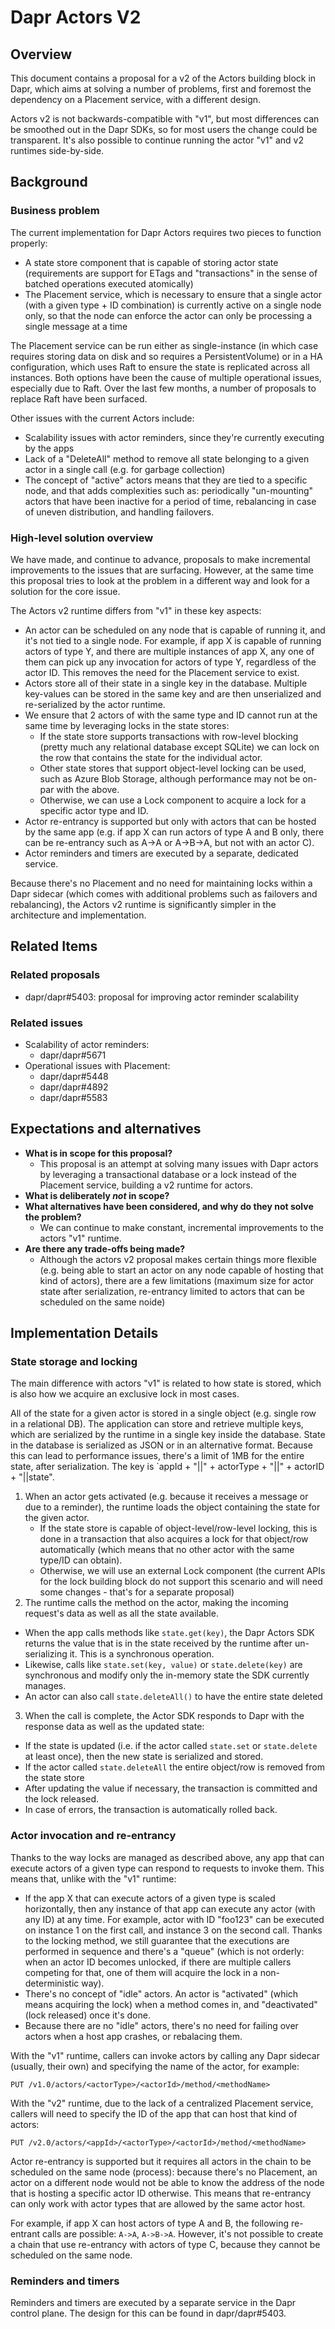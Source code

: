# Dapr Actors V2

## Overview

This document contains a proposal for a v2 of the Actors building block in Dapr, which aims at solving a number of problems, first and foremost the dependency on a Placement service, with a different design.

Actors v2 is not backwards-compatible with "v1", but most differences can be smoothed out in the Dapr SDKs, so for most users the change could be transparent. It's also possible to continue running the actor "v1" and v2 runtimes side-by-side.

## Background

### Business problem

The current implementation for Dapr Actors requires two pieces to function properly:

- A state store component that is capable of storing actor state (requirements are support for ETags and "transactions" in the sense of batched operations executed atomically)
- The Placement service, which is necessary to ensure that a single actor (with a given type + ID combination) is currently active on a single node only, so that the node can enforce the actor can only be processing a single message at a time

The Placement service can be run either as single-instance (in which case requires storing data on disk and so requires a PersistentVolume) or in a HA configuration, which uses Raft to ensure the state is replicated across all instances. Both options have been the cause of multiple operational issues, especially due to Raft. Over the last few months, a number of proposals to replace Raft have been surfaced.

Other issues with the current Actors include:

- Scalability issues with actor reminders, since they're currently executing by the apps
- Lack of a "DeleteAll" method to remove all state belonging to a given actor in a single call (e.g. for garbage collection)
- The concept of "active" actors means that they are tied to a specific node, and that adds complexities such as: periodically "un-mounting" actors that have been inactive for a period of time, rebalancing in case of uneven distribution, and handling failovers.

### High-level solution overview

We have made, and continue to advance, proposals to make incremental improvements to the issues that are surfacing. However, at the same time this proposal tries to look at the problem in a different way and look for a solution for the core issue.

The Actors v2 runtime differs from "v1" in these key aspects:

- An actor can be scheduled on any node that is capable of running it, and it's not tied to a single node. For example, if app X is capable of running actors of type Y, and there are multiple instances of app X, any one of them can pick up any invocation for actors of type Y, regardless of the actor ID. This removes the need for the Placement service to exist.
- Actors store all of their state in a single key in the database. Multiple key-values can be stored in the same key and are then unserialized and re-serialized by the actor runtime.
- We ensure that 2 actors of with the same type and ID cannot run at the same time by leveraging locks in the state stores:
   - If the state store supports transactions with row-level blocking (pretty much any relational database except SQLite) we can lock on the row that contains the state for the individual actor.
   - Other state stores that support object-level locking can be used, such as Azure Blob Storage, although performance may not be on-par with the above.
   - Otherwise, we can use a Lock component to acquire a lock for a specific actor type and ID.
- Actor re-entrancy is supported but only with actors that can be hosted by the same app (e.g. if app X can run actors of type A and B only, there can be re-entrancy such as A->A or A->B->A, but not with an actor C).
- Actor reminders and timers are executed by a separate, dedicated service.

Because there's no Placement and no need for maintaining locks within a Dapr sidecar (which comes with additional problems such as failovers and rebalancing), the Actors v2 runtime is significantly simpler in the architecture and implementation.

## Related Items

### Related proposals 

- dapr/dapr#5403: proposal for improving actor reminder scalability

### Related issues 

- Scalability of actor reminders:
    - dapr/dapr#5671
- Operational issues with Placement:
    - dapr/dapr#5448
    - dapr/dapr#4892
    - dapr/dapr#5583

## Expectations and alternatives

* **What is in scope for this proposal?**
    - This proposal is an attempt at solving many issues with Dapr actors by leveraging a transactional database or a lock instead of the Placement service, building a v2 runtime for actors.
* **What is deliberately *not* in scope?**
* **What alternatives have been considered, and why do they not solve the problem?**
   - We can continue to make constant, incremental improvements to the actors "v1" runtime.
* **Are there any trade-offs being made?**
   - Although the actors v2 proposal makes certain things more flexible (e.g. being able to start an actor on any node capable of hosting that kind of actors), there are a few limitations (maximum size for actor state after serialization, re-entrancy limited to actors that can be scheduled on the same noide)

## Implementation Details

### State storage and locking

The main difference with actors "v1" is related to how state is stored, which is also how we acquire an exclusive lock in most cases.

All of the state for a given actor is stored in a single object (e.g. single row in a relational DB). The application can store and retrieve multiple keys, which are serialized by the runtime in a single key inside the database. State in the database is serialized as JSON or in an alternative format. Because this can lead to performance issues, there's a limit of 1MB for the entire state, after serialization. The key is `appId + "||" + actorType + "||" + actorID + "||state".

1. When an actor gets activated (e.g. because it receives a message or due to a reminder), the runtime loads the object containing the state for the given actor.
   - If the state store is capable of object-level/row-level locking, this is done in a transaction that also acquires a lock for that object/row automatically (which means that no other actor with the same type/ID can obtain).
   - Otherwise, we will use an external Lock component (the current APIs for the lock building block do not support this scenario and will need some changes - that's for a separate proposal)
2. The runtime calls the method on the actor, making the incoming request's data as well as all the state available.
  - When the app calls methods like `state.get(key)`, the Dapr Actors SDK returns the value that is in the state received by the runtime after un-serializing it. This is a synchronous operation.
  - Likewise, calls like `state.set(key, value)` or `state.delete(key)` are synchronous and modify only the in-memory state the SDK currently manages.
  - An actor can also call `state.deleteAll()` to have the entire state deleted
3. When the call is complete, the Actor SDK responds to Dapr with the response data as well as the updated state:
  - If the state is updated (i.e. if the actor called `state.set` or `state.delete` at least once), then the new state is serialized and stored.
  - If the actor called `state.deleteAll` the entire object/row is removed from the state store
  - After updating the value if necessary, the transaction is committed and the lock released.
  - In case of errors, the transaction is automatically rolled back.

### Actor invocation and re-entrancy

Thanks to the way locks are managed as described above, any app that can execute actors of a given type can respond to requests to invoke them. This means that, unlike with the "v1" runtime:

- If the app X that can execute actors of a given type is scaled horizontally, then any instance of that app can execute any actor (with any ID) at any time. For example, actor with ID "foo123" can be executed on instance 1 on the first call, and instance 3 on the second call. Thanks to the locking method, we still guarantee that the executions are performed in sequence and there's a "queue" (which is not orderly: when an actor ID becomes unlocked, if there are multiple callers competing for that, one of them will acquire the lock in a non-deterministic way).
- There's no concept of "idle" actors. An actor is "activated" (which means acquiring the lock) when a method comes in, and "deactivated" (lock released) once it's done.
- Because there are no "idle" actors, there's no need for failing over actors when a host app crashes, or rebalacing them.

With the "v1" runtime, callers can invoke actors by calling any Dapr sidecar (usually, their own) and specifying the name of the actor, for example:

```text
PUT /v1.0/actors/<actorType>/<actorId>/method/<methodName>
```

With the "v2" runtime, due to the lack of a centralized Placement service, callers will need to specify the ID of the app that can host that kind of actors:

```text
PUT /v2.0/actors/<appId>/<actorType>/<actorId>/method/<methodName>
```

Actor re-entrancy is supported but it requires all actors in the chain to be scheduled on the same node (process): because there's no Placement, an actor on a different node would not be able to know the address of the node that is hosting a specific actor ID otherwise. This means that re-entrancy can only work with actor types that are allowed by the same actor host.

For example, if app X can host actors of type A and B, the following re-entrant calls are possible: `A->A`, `A->B->A`. However, it's not possible to create a chain that use re-entrancy with actors of type C, because they cannot be scheduled on the same node.

### Reminders and timers

Reminders and timers are executed by a separate service in the Dapr control plane. The design for this can be found in dapr/dapr#5403.
